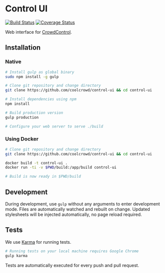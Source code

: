 # Control UI

[![Build Status](https://travis-ci.org/coolcrowd/control-ui.svg?branch=master)](https://travis-ci.org/coolcrowd/control-ui)
[![Coverage Status](https://coveralls.io/repos/github/coolcrowd/control-ui/badge.svg?branch=master)](https://coveralls.io/github/coolcrowd/control-ui?branch=master)

Web interface for [CrowdControl](https://github.com/coolcrowd/object-service).

## Installation

### Native

```bash
# Install gulp as global binary
sudo npm install -g gulp

# Clone git repository and change directory
git clone https://github.com/coolcrowd/control-ui && cd control-ui

# Install dependencies using npm
npm install

# Build production version
gulp production

# Configure your web server to serve ./build
```

### Using Docker

```bash
# Clone git repository and change directory
git clone https://github.com/coolcrowd/control-ui && cd control-ui

docker build -t control-ui .
docker run -ti -v $PWD/build:/app/build control-ui

# Build is now ready in $PWD/build
```

## Development

During development, use `gulp` without any arguments to enter development mode.
Files are automatically watched and rebuilt on change.
Updated stylesheets will be injected automatically, no page reload required.

## Tests

We use [Karma](https://karma-runner.github.io/0.13/index.html) for running tests.

```bash
# Running tests on your local machine requires Google Chrome
gulp karma
```

Tests are automatically executed for every push and pull request.
